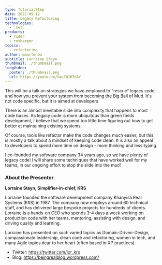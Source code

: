 ```yaml
---
type: TutorialStep
date: 2021-05-12
title: Legacy Refactoring
technologies:
  - .net
products:
  - rider
  - resharper
topics:
  - refactoring
author: maartenba
subtitle: Lorraine Steyn
thumbnail: ./thumbnail.png
longVideo:
  poster: ./thumbnail.png
  url: https://youtu.be/VaeZW1RISAY
---
```


This will be a talk on strategies we have employed to "rescue" legacy code, and how you prevent your system from becoming the Big Ball of Mud. It's not code specific, but it is aimed at developers.

There is an almost inevitable slide into complexity that happens to most code bases. As legacy code is more ubiquitous than green fields development, I believe that we spend too little time figuring out how to get better at maintaining existing systems.

Of course, tools like refactor make the code changes much easier, but this is mostly a talk about a mindset of keeping code clean. It is also an appeal to developers to spend more time on design - more thinking and less typing.

I co-founded my software company 34 years ago, so we have plenty of legacy code! I will share some techniques that have worked well for my teams, in our ongoing effort to stop the slide into the mud!

### About the Presenter

**Lorraine Steyn, Simplifier-in-chief, KRS**

Lorraine founded the software development company Khanyisa Real Systems (KRS) in 1987. The company now employs around 60 technical staff, and has delivered large bespoke projects for hundreds of clients. Lorraine is a hands-on CEO who spends 3-4 days a week working on production code with her teams, mentoring, assisting with design, and driving quality and learning.

Lorraine has presented on such varied topics as Domain-Driven-Design, compassionate leadership, clean code and refactoring, women in tech, and many Agile topics dear to her heart (often based in XP practices).

* Twitter: https://twitter.com/lor_krs
* Blog: https://beingrealblog.wordpress.com/